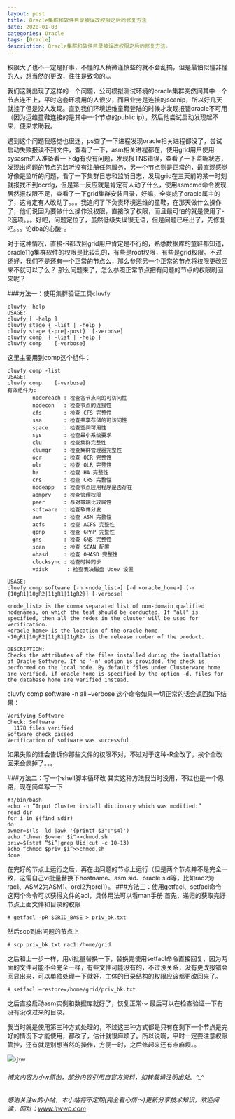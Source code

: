 ```yaml
---
layout: post
title: Oracle集群和软件目录被误改权限之后的修复方法
date: 2020-01-03
categories: Oracle
tags: [Oracle]
description: Oracle集群和软件目录被误改权限之后的修复方法。
---
```


权限大了也不一定是好事，不懂的人稍微谨慎些的就不会乱搞，但是最怕似懂非懂的人，想当然的更改，往往是致命的。。

我们这就出现了这样的一个问题，公司模拟测试环境的oracle集群突然间其中一个节点连不上，平时这套环境用的人很少，而且业务是连接的scanip，所以好几天就挂了但是没人发现。直到我们环境运维童鞋登陆的时候才发现报错oracle不可用（因为运维童鞋连接的是其中一个节点的public ip），然后他尝试启动发现起不来，便来求助我。

遇到这个问题我感觉也很迷，ps查了一下进程发现oracle相关进程都没了，尝试启动失败报读不到文件，查看了一下，asm相关进程都在，使用grid用户使用sysasm进入准备看一下dg有没有问题，发现报TNS错误，查看了一下监听状态，发现出问题的节点的监听没有注册任何服务，另一个节点则是正常的，最直观感觉好像是监听的问题，看了一下集群日志和监听日志，发现grid在三天前的某一时刻就报找不到ocrdg，但是第一反应就是肯定有人动了什么，使用asmcmd命令发现居然报权限不足，查看了一下grid集群安装目录，好嘛，全变成了oracle属主的了，这肯定有人改动了。。。我追问了下负责环境运维的童鞋，在那天做什么操作了，他们说因为要做什么操作没权限，直接改了权限，而且最可怕的就是使用了-R选项。。。好吧，问题定位了，虽然低级失误很无语，但是问题已经出了，先修复吧。。。论dba的心酸-。-

对于这种情况，直接-R都改回grid用户肯定是不行的，熟悉数据库的童鞋都知道，oracle11g集群软件的权限是比较乱的，有些是root权限，有些是grid权限。不过还好，我们不是还有一个正常的节点么，那么参照另一个正常的节点将权限更改回来不就可以了么？
那么问题来了，怎么参照正常节点把有问题的节点的权限刷回来呢？

###方法一：使用集群验证工具cluvfy
```
cluvfy -help
USAGE:
cluvfy [ -help ]
cluvfy stage { -list | -help }
cluvfy stage {-pre|-post}  [-verbose]
cluvfy comp  { -list | -help }
cluvfy comp    [-verbose]
```
这里主要用到comp这个组件：
```
cluvfy comp -list
USAGE:
cluvfy comp    [-verbose]
有效组件为:
        nodereach : 检查各节点间的可访问性
        nodecon   : 检查节点的连接性
        cfs       : 检查 CFS 完整性
        ssa       : 检查共享存储的可访问性
        space     : 检查空间可用性
        sys       : 检查最小系统要求
        clu       : 检查集群完整性
        clumgr    : 检查集群管理器完整性
        ocr       : 检查 OCR 完整性
        olr       : 检查 OLR 完整性
        ha        : 检查 HA 完整性
        crs       : 检查 CRS 完整性
        nodeapp   : 检查节点应用程序是否存在
        admprv    : 检查管理权限
        peer      : 与对等端比较属性
        software  : 检查软件分发
        asm       : 检查 ASM 完整性
        acfs      : 检查 ACFS 完整性
        gpnp      : 检查 GPnP 完整性
        gns       : 检查 GNS 完整性
        scan      : 检查 SCAN 配置
        ohasd     : 检查 OHASD 完整性
        clocksync : 检查时钟同步
        vdisk      : 检查表决磁盘 Udev 设置
        
USAGE:
cluvfy comp software [-n <node_list>] [-d <oracle_home>] [-r {10gR1|10gR2|11gR1|11gR2}] [-verbose]

<node_list> is the comma separated list of non-domain qualified nodenames, on which the test should be conducted. If "all" is specified, then all the nodes in the cluster will be used for verification.
<oracle_home> is the location of the oracle home.
<10gR1|10gR2|11gR1|11gR2> is the release number of the product.

DESCRIPTION:
Checks the attributes of the files installed during the installation of Oracle Software. If no '-n' option is provided, the check is performed on the local node. By default files under Clusterware home are verified, if oracle home is specified by the option -d, files for the database home are verified instead.
```
cluvfy comp software -n all –verbose
这个命令如果一切正常的话会返回如下结果：
```
Verifying Software
Check: Software
  1178 files verified
Software check passed
Verification of software was successful.
```
如果失败的话会告诉你那些文件的权限不对，不过对于这种-R全改了，挨个全改回来会疯掉了。。。

###方法二：写一个shell脚本循环改
其实这种方法我当时没用，不过也是一个思路，现在简单写一下
```
#!/bin/bash
echo -n “Input Cluster install dictionary which was modified:”
read dir 
for i in $(find $dir)
do
owner=$(ls -ld |awk '{printf $3":"$4}')
echo "chown $owner $i">>chmod.sh
priv=$(stat “$i”|grep Uid|cut -c 10-13)
echo “chmod $priv $i”>>chmod.sh
done
```
在完好的节点上运行之后，再在出问题的节点上运行（但是两个节点并不是完全一致，这需自己vi批量替换下hostname、asm sid、oracle sid等，比如rac2为rac1、ASM2为ASM1、orcl2为orcl1）。
###方法三：使用getfacl、setfacl命令
这两个命令可以获得文件的acl，具体用法可以看man手册
首先，递归的获取完好节点上面文件和目录的权限
```
# getfacl -pR $GRID_BASE > priv_bk.txt
```
然后scp到出问题的节点上
```
# scp priv_bk.txt rac1:/home/grid
```
之后和上一步一样，用vi批量替换一下，替换完使用setfacl命令直接回复，因为两面的文件可能不会完全一样，有些文件可能没有的，不过没关系，没有更改报错会回显出来，可以单独处理一下就好，主体的目录结构的权限应该都更改回来了。
```
# setfacl –restore=/home/grid/priv_bk.txt
```
之后直接启动asm实例和数据库就好了，恢复正常～
最后可以在检查验证一下有没有没改过来的目录。

我当时就是使用第三种方式处理的，不过这三种方式都是只有在剩下一个节点是完好的情况下才能使用，都改了，估计就很麻烦了。所以说啊，平时一定要注意权限管控，还有就是别想当然的操作，方便一时，之后修起来还有点麻烦。。



![小w](https://wx2.sinaimg.cn/mw1024/891ecf4fly1fr361nvrcnj207w07sad7.jpg)

###### 博文内容为小w原创，部分内容引用自官方资料，如转载请注明出处。^_^

###### 感谢关注w的小站，本小站将不定期(完全看心情～)更新分享技术知识，欢迎阅读，网址：www.itwwb.com

